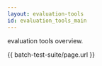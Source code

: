 ```yaml
---
layout: evaluation-tools
id: evaluation_tools_main
---
```


evaluation tools overview.  

{{ batch-test-suite/page.url }}
